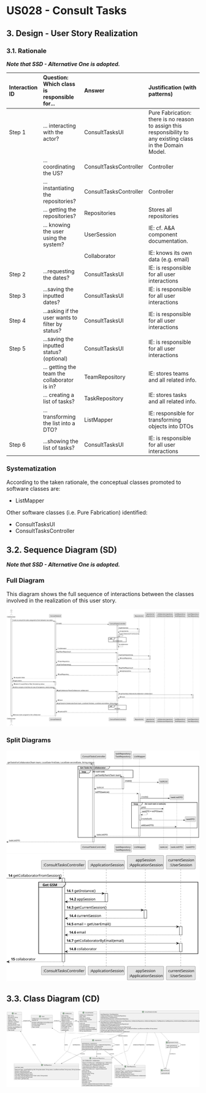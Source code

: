 # US028 - Consult Tasks

## 3. Design - User Story Realization

### 3.1. Rationale

_**Note that SSD - Alternative One is adopted.**_

| Interaction ID | Question: Which class is responsible for...             | Answer                 | Justification (with patterns)                                                                                 |
|:---------------|:--------------------------------------------------------|:-----------------------|:--------------------------------------------------------------------------------------------------------------|
| Step 1  		     | 	... interacting with the actor?                        | ConsultTasksUI         | Pure Fabrication: there is no reason to assign this responsibility to any existing class in the Domain Model. |
| 			  		        | 	... coordinating the US?                               | ConsultTasksController | Controller                                                                                                    |
| 			  		        | 	... instantiating the repositories?                    | ConsultTasksController | Controller                                                                                                    |
| 			  		        | 	... getting the repositories?                          | Repositories           | Stores all repositories                                                                                       |
| 			  		        | ... knowing the user using the system?                  | UserSession            | IE: cf. A&A component documentation.                                                                          |
| 			  		        | 							                                                 | Collaborator           | IE: knows its own data (e.g. email)                                                                           |
| Step 2  		     | 	...requesting the dates?						                         | ConsultTasksUI         | IE: is responsible for all user interactions                                                                  |
| Step 3  		     | 	...saving the inputted dates?                          | ConsultTasksUI         | IE: is responsible for all user interactions                                                                  |
| Step 4  		     | 	...asking if the user wants to filter by status?						 | ConsultTasksUI         | IE: is responsible for all user interactions                                                                  |              
| Step 5  		     | 	...saving the inputted status? (optional) 						       | ConsultTasksUI         | IE: is responsible for all user interactions                                                                  |   
| 			  		        | ... getting the team the collaborator is in?							     | TeamRepository         | IE: stores teams and all related info.                                                                        |
| 			  		        | ... creating a list of tasks?							                    | TaskRepository         | IE: stores tasks and all related info.                                                                        |
| 			  		        | ... transforming the list into a DTO?							            | ListMapper             | IE: responsible for transforming objects into DTOs                                                            |
| Step 6  		     | 	...showing the list of tasks?				                      | ConsultTasksUI         | IE: is responsible for all user interactions                                                                  |

### Systematization ##

According to the taken rationale, the conceptual classes promoted to software classes are:

* ListMapper

Other software classes (i.e. Pure Fabrication) identified:

* ConsultTasksUI
* ConsultTasksController


## 3.2. Sequence Diagram (SD)

_**Note that SSD - Alternative One is adopted.**_

### Full Diagram

This diagram shows the full sequence of interactions between the classes involved in the realization of this user story.

![Sequence Diagram - Full](svg/us028-sequence-diagram-full.svg)

### Split Diagrams

![Sequence Diagram - Get Tasks for Collaborator](svg/us028-sequence-diagram-partial-get-tasks.svg)
![Sequence Diagram - Get Collaborator](svg/us028-sequence-diagram-partial-get-collaborator.svg)

## 3.3. Class Diagram (CD)

![Class Diagram](svg/us028-class-diagram.svg)